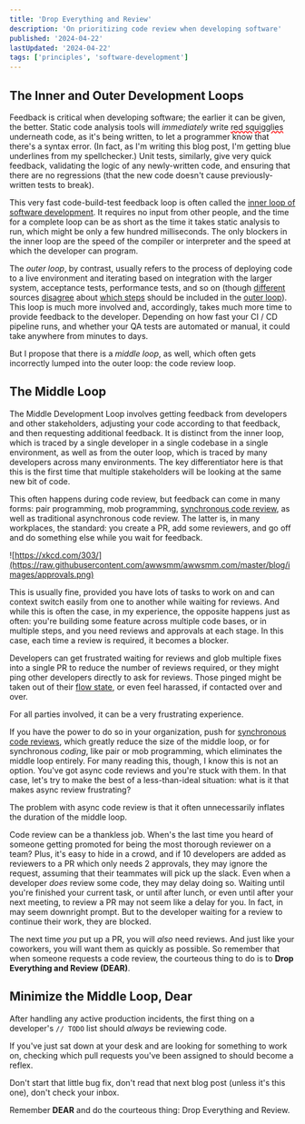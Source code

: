 ```yaml
---
title: 'Drop Everything and Review'
description: 'On prioritizing code review when developing software'
published: '2024-04-22'
lastUpdated: '2024-04-22'
tags: ['principles', 'software-development']
---
```


## The Inner and Outer Development Loops

Feedback is critical when developing software; the earlier it can be given, the better. Static code analysis tools will _immediately_ write <span style="text-decoration:underline;text-decoration-style:wavy;text-decoration-color: red;">red squigglies</span> underneath code, as it's being written, to let a programmer know that there's a syntax error. (In fact, as I'm writing this blog post, I'm getting blue underlines from my spellchecker.) Unit tests, similarly, give very quick feedback, validating the logic of any newly-written code, and ensuring that there are no regressions (that the new code doesn't cause previously-written tests to break).

This very fast code-build-test feedback loop is often called the [inner loop of software development](https://sourcegraph.com/blog/developer-productivity-thoughts). It requires no input from other people, and the time for a complete loop can be as short as the time it takes static analysis to run, which might be only a few hundred milliseconds. The only blockers in the inner loop are the speed of the compiler or interpreter and the speed at which the developer can program.

The _outer loop_, by contrast, usually refers to the process of deploying code to a live environment and iterating based on integration with the larger system, acceptance tests, performance tests, and so on (though [different](https://sourcegraph.com/blog/developer-productivity-thoughts) sources [disagree](https://docs.stakater.com/saap/for-developers/explanation/inner-outer-loop.html) about [which steps](https://notes.paulswail.com/public/The+inner+and+outer+loops+of+software+development+workflow) should be included in the [outer loop](https://www.mckinsey.com/industries/technology-media-and-telecommunications/our-insights/yes-you-can-measure-software-developer-productivity)). This loop is much more involved and, accordingly, takes much more time to provide feedback to the developer. Depending on how fast your CI / CD pipeline runs, and whether your QA tests are automated or manual, it could take anywhere from minutes to days.

But I propose that there is a _middle loop_, as well, which often gets incorrectly lumped into the outer loop: the code review loop.

## The Middle Loop

The Middle Development Loop involves getting feedback from developers and other stakeholders, adjusting your code according to that feedback, and then requesting additional feedback. It is distinct from the inner loop, which is traced by a single developer in a single codebase in a single environment, as well as from the outer loop, which is traced by many developers across many environments. The key differentiator here is that this is the first time that multiple stakeholders will be looking at the same new bit of code.

This often happens during code review, but feedback can come in many forms: pair programming, mob programming, [synchronous code review](https://glia.engineering/the-case-for-synchronous-code-reviews-51a19b76b7b7), as well as traditional asynchronous code review. The latter is, in many workplaces, the standard: you create a PR, add some reviewers, and go off and do something else while you wait for feedback.

![https://xkcd.com/303/](https://raw.githubusercontent.com/awwsmm/awwsmm.com/master/blog/images/approvals.png)

This is usually fine, provided you have lots of tasks to work on and can context switch easily from one to another while waiting for reviews. And while this is often the case, in my experience, the opposite happens just as often: you're building some feature across multiple code bases, or in multiple steps, and you need reviews and approvals at each stage. In this case, each time a review is required, it becomes a blocker.

Developers can get frustrated waiting for reviews and glob multiple fixes into a single PR to reduce the number of reviews required, or they might ping other developers directly to ask for reviews. Those pinged might be taken out of their [flow state](https://github.blog/2024-01-22-how-to-get-in-the-flow-while-coding-and-why-its-important), or even feel harassed, if contacted over and over.

For all parties involved, it can be a very frustrating experience.

If you have the power to do so in your organization, push for [synchronous code reviews](https://glia.engineering/the-case-for-synchronous-code-reviews-51a19b76b7b7), which greatly reduce the size of the middle loop, or for synchronous _coding_, like pair or mob programming, which eliminates the middle loop entirely. For many reading this, though, I know this is not an option. You've got async code reviews and you're stuck with them. In that case, let's try to make the best of a less-than-ideal situation: what is it that makes async review frustrating?

The problem with async code review is that it often unnecessarily inflates the duration of the middle loop.

Code review can be a thankless job. When's the last time you heard of someone getting promoted for being the most thorough reviewer on a team? Plus, it's easy to hide in a crowd, and if 10 developers are added as reviewers to a PR which only needs 2 approvals, they may ignore the request, assuming that their teammates will pick up the slack. Even when a developer _does_ review some code, they may delay doing so. Waiting until you're finished your current task, or until after lunch, or even until after your next meeting, to review a PR may not seem like a delay for you. In fact, in may seem downright prompt. But to the developer waiting for a review to continue their work, they are blocked.

The next time _you_ put up a PR, you will _also_ need reviews. And just like your coworkers, you will want them as quickly as possible. So remember that when someone requests a code review, the courteous thing to do is to **Drop Everything and Review (DEAR)**.

## Minimize the Middle Loop, Dear

After handling any active production incidents, the first thing on a developer's <span style="white-space: nowrap"> `// TODO` </span> list should _always_ be reviewing code.

If you've just sat down at your desk and are looking for something to work on, checking which pull requests you've been assigned to should become a reflex.

Don't start that little bug fix, don't read that next blog post (unless it's this one), don't check your inbox.

Remember **DEAR** and do the courteous thing: Drop Everything and Review.